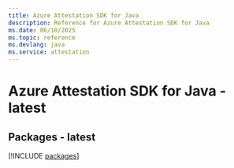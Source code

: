 ```yaml
---
title: Azure Attestation SDK for Java
description: Reference for Azure Attestation SDK for Java
ms.date: 06/10/2025
ms.topic: reference
ms.devlang: java
ms.service: attestation
---
```

# Azure Attestation SDK for Java - latest
## Packages - latest
[!INCLUDE [packages](attestation-index.md)]
